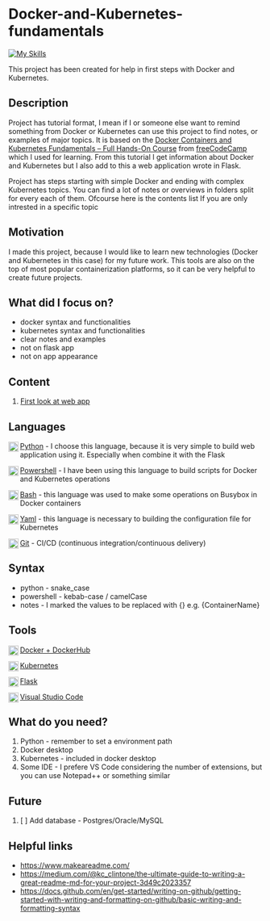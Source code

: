 
<!-- #TODO ~ Content                                  - Continue to fill this in as the project grows -->
<!-- #TODO ~ What do you need?                        - Continue to fill this in as the project grows -->
<!-- #TODO ~ What you can learn from this project?    - Continue to fill this in as the project grows -->
<!-- #TODO ~ Future                                   - Continue to fill this in as the project grows -->

# Docker-and-Kubernetes-fundamentals

[![My Skills](https://skillicons.dev/icons?i=docker,kubernetes,python,flask,powershell,bash,git,vscode)](https://skillicons.dev)

This project has been created for help in first steps with Docker and Kubernetes. 

## Description
Project has tutorial format, I mean if I or someone else want to remind something from Docker or Kubernetes can use this project to find notes, or examples of major topics. It is based on the [Docker Containers and Kubernetes Fundamentals – Full Hands-On Course](https://youtu.be/kTp5xUtcalw?si=wtLeE9AIiWMQOtWd) from [freeCodeCamp](https://www.freecodecamp.org/) which I used for learning. From this tutorial I get information about Docker and Kubernetes but I also add to this a web application wrote in Flask. 

Project has steps starting with simple Docker and ending with complex Kubernetes topics. You can find a lot of notes or overviews in folders split for every each of them. Ofcourse here is the contents list If you are only intrested in a specific topic

## Motivation
I made this project, because I would like to learn new technologies (Docker and Kubernetes in this case) for my future work. This tools are also on the top of most popular containerization platforms, so it can be very helpful to create future projects.

## What did I focus on?
- docker syntax and functionalities
- kubernetes syntax and functionalities
- clear notes and examples
- not on flask app
- not on app appearance

## Content
1. [First look at web app](WebApp/FirstLook.md)

## Languages
<div>
    <img align="left" width=20 height=20 src="https://skillicons.dev/icons?i=python"/>
    <p><a href="https://www.python.org/doc/">Python</a> - I choose this language, because it is very simple to build web application using it. Especially when combine it with the Flask</p>
</div>
<div>
    <img align="left" width=20 height=20 src="https://skillicons.dev/icons?i=powershell"/>
    <p><a href="https://learn.microsoft.com/en-us/powershell/">Powershell</a> - I have been using this language to build scripts for Docker and Kubernetes operations</p>
</div>
<div>
    <img align="left" width=20 height=20 src="https://skillicons.dev/icons?i=bash"/>
    <p><a href="https://www.gnu.org/savannah-checkouts/gnu/bash/manual/bash.html">Bash</a> - this language was used to make some operations on Busybox in Docker containers</p>
</div>
<div>
    <img align="left" width=20 height=20 src="https://encrypted-tbn0.gstatic.com/images?q=tbn:ANd9GcSyR75Q16mHbDINVw8Wko5FH80WH41M7Htb_YAKaaYKxxftp8_SJh_mXCZ2muYMxwspWL8&usqp=CAU"/>
    <p><a href="https://docs.ansible.com/ansible/latest/reference_appendices/YAMLSyntax.html#yaml-basics">Yaml</a> - this language is necessary to building the configuration file for Kubernetes</p>
</div>
<div>
    <img align="left" width=20 height=20 src="https://skillicons.dev/icons?i=git"/>
    <p><a href="https://git-scm.com/docs/git">Git</a> - CI/CD (continuous integration/continuous delivery)</p>
</div>

## Syntax
- python - snake_case
- powershell - kebab-case / camelCase 
- notes - I marked the values to be replaced with {} e.g. {ContainerName}

## Tools
<div>
    <img align="left" width=20 height=20 src="https://skillicons.dev/icons?i=docker"/>
    <p><a href="https://www.docker.com/get-started/">Docker + DockerHub</a></p>
</div>
<div>
    <img align="left" width=20 height=20 src="https://skillicons.dev/icons?i=kubernetes"/>
    <p><a href="https://kubernetes.io/docs/concepts/overview/">Kubernetes</a></p>
</div>
<div>
    <img align="left" width=20 height=20 src="https://skillicons.dev/icons?i=flask"/>
    <p><a href="https://flask.palletsprojects.com/en/3.0.x/">Flask</a></p>
</div>
<div>
    <img align="left" width=20 height=20 src="https://skillicons.dev/icons?i=vscode"/>
    <p><a href="https://code.visualstudio.com/">Visual Studio Code</a></p>
</div>

## What do you need?
1. Python - remember to set a environment path
2. Docker desktop
3. Kubernetes - included in docker desktop 
4. Some IDE - I prefere VS Code considering the number of extensions, but you can use Notepad++ or something similar

<!-- ## What you can learn from this project? -->

## Future
1. [ ] Add database - Postgres/Oracle/MySQL

<!-- ## License -->

## Helpful links
* https://www.makeareadme.com/
* https://medium.com/@kc_clintone/the-ultimate-guide-to-writing-a-great-readme-md-for-your-project-3d49c2023357
* https://docs.github.com/en/get-started/writing-on-github/getting-started-with-writing-and-formatting-on-github/basic-writing-and-formatting-syntax

